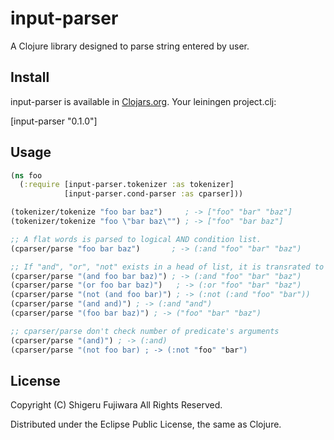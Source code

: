 input-parser
============

A Clojure library designed to parse string entered by user.

## Install

input-parser is available in [Clojars.org](https://clojars.org/input-parser).
Your leiningen project.clj:

  [input-parser "0.1.0"]

## Usage

```clojure
(ns foo
  (:require [input-parser.tokenizer :as tokenizer]
            [input-parser.cond-parser :as cparser]))

(tokenizer/tokenize "foo bar baz")     ; -> ["foo" "bar" "baz"]
(tokenizer/tokenize "foo \"bar baz\"") ; -> ["foo" "bar baz"]

;; A flat words is parsed to logical AND condition list.
(cparser/parse "foo bar baz")       ; -> (:and "foo" "bar" "baz")

;; If "and", "or", "not" exists in a head of list, it is transrated to symbol.
(cparser/parse "(and foo bar baz)") ; -> (:and "foo" "bar" "baz")
(cparser/parse "(or foo bar baz)")   ; -> (:or "foo" "bar" "baz")
(cparser/parse "(not (and foo bar)") ; -> (:not (:and "foo" "bar"))
(cparser/parse "(and and)") ; -> (:and "and")
(cparser/parse "(foo bar baz)") ; -> ("foo" "bar" "baz")

;; cparser/parse don't check number of predicate's arguments
(cparser/parse "(and)") ; -> (:and)
(cparser/parse "(not foo bar) ; -> (:not "foo" "bar")
```

## License

Copyright (C) Shigeru Fujiwara All Rights Reserved.

Distributed under the Eclipse Public License, the same as Clojure.
